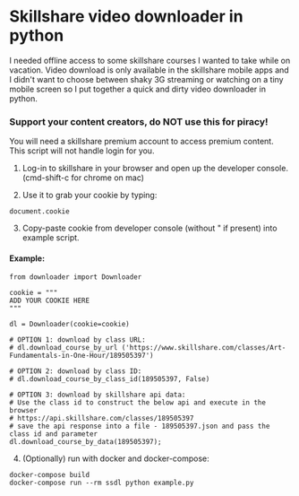 # Skillshare video downloader in python

I needed offline access to some skillshare courses I wanted to take while on vacation.
Video download is only available in the skillshare mobile apps and I didn't want to
choose between shaky 3G streaming or watching on a tiny mobile screen so I put together a
quick and dirty video downloader in python.

### Support your content creators, do NOT use this for piracy!

You will need a skillshare premium account to access premium content.
This script will not handle login for you.

1. Log-in to skillshare in your browser and open up the developer console.
(cmd-shift-c for chrome on mac)

2. Use it to grab your cookie by typing:
```
document.cookie
```

3. Copy-paste cookie from developer console (without " if present) into example script.

#### Example:
```
from downloader import Downloader

cookie = """
ADD YOUR COOKIE HERE
"""

dl = Downloader(cookie=cookie)

# OPTION 1: download by class URL:
# dl.download_course_by_url ('https://www.skillshare.com/classes/Art-Fundamentals-in-One-Hour/189505397')

# OPTION 2: download by class ID:
# dl.download_course_by_class_id(189505397, False)

# OPTION 3: download by skillshare api data:
# Use the class id to construct the below api and execute in the browser
# https://api.skillshare.com/classes/189505397
# save the api response into a file - 189505397.json and pass the class id and parameter
dl.download_course_by_data(189505397);

```

4. (Optionally) run with docker and docker-compose:
```
docker-compose build
docker-compose run --rm ssdl python example.py
```

